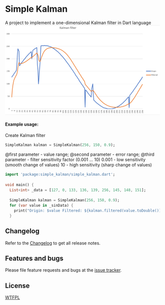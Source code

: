 # Simple Kalman

A project to implement a one-dimensional Kalman filter in Dart language
![photo](https://raw.githubusercontent.com/leech001/SimpleKalman/main/img/kalman.png)

#### Example usage:

Create Kalman filter
```dart
SimpleKalman kalman = SimpleKalman(256, 150, 0.9);
```
@first parameter - value range;
@second parameter - error range;
@third parameter - filter sensitivity factor (0.001 ... 10)
                    0.001 - low sensitivity (smooth change of values)
                    10 - high sensitivity (sharp change of values)


```dart
import 'package:simple_kalman/simple_kalman.dart';

void main() {
  List<int> _data = [127, 0, 133, 136, 139, 256, 145, 148, 151];
  
  SimpleKalman kalman = SimpleKalman(256, 150, 0.9);
  for (var value in _sinData) {
    print("Origin: $value Filtered: ${kalman.filtered(value.toDouble())}");
  }
```

 
## Changelog  
  
Refer to the [Changelog](https://github.com/leech001/SimpleKalman/blob/main/CHANGELOG.md) to get all release notes.  
  
  
## Features and bugs  
  
Please file feature requests and bugs at the [issue tracker][tracker].
  
[tracker]: https://github.com/leech001/SimpleKalman/issues
  
  
## License  
  
[WTFPL](https://github.com/leech001/SimpleKalman/blob/main/LICENSE)  
